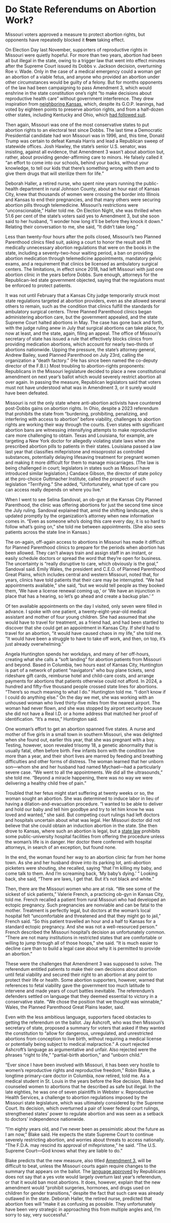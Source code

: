 # Do State Referendums on Abortion Work?

Missouri voters approved a measure to protect abortion rights, but opponents have repeatedly blocked it **from** taking effect.

On Election Day last November, supporters of reproductive rights in Missouri were quietly hopeful. For more than two years, abortion had been all but illegal in the state, owing to a trigger law that went into effect minutes after the Supreme Court issued its Dobbs v. Jackson decision, overturning Roe v. Wade. Only in the case of a medical emergency could a woman get an abortion of a viable fetus, and anyone who provided an abortion under other circumstances would be guilty of a felony. But for months opponents of the law had been campaigning to pass Amendment 3, which would enshrine in the state constitution one’s right “to make decisions about reproductive health care” without government interference. They drew inspiration from [neighboring Kansas](https://www.newyorker.com/newsletter/the-daily/a-win-for-abortion-rights-in-kansas), which, despite its G.O.P. leanings, had voted by eighteen points to preserve abortion rights, and from a half-dozen other states, including Kentucky and Ohio, which [had followed suit](https://www.newyorker.com/news/daily-comment/the-lessons-of-ohios-abortion-rights-victory).

Then again, Missouri was one of the most conservative states to put abortion rights to an electoral test since Dobbs. The last time a Democratic Presidential candidate had won Missouri was in 1996, and, this time, Donald Trump was certain to defeat Kamala Harris and lead a Republican sweep of statewide offices. Josh Hawley, the state’s senior U.S. senator, was insisting, against all evidence, that Amendment 3 wasn’t about abortion but, rather, about providing gender-affirming care to minors. He falsely called it “an effort to come into our schools, behind your backs, without your knowledge, to tell our kids that there’s something wrong with them and to give them drugs that will sterilize them for life.”

Deborah Haller, a retired nurse, who spent nine years running the public-health department in rural Johnson County, about an hour east of Kansas City, knew that thousands of women were crossing the border into Illinois and Kansas to end their pregnancies, and that many others were securing abortion pills through telemedicine. Missouri’s restrictions were “unconscionable,” Haller told me. On Election Night, she was thrilled when 51.6 per cent of the state’s voters said yes to Amendment 3, but she soon said to her husband, “I wonder how long it’ll be before they knock it down.” Relating their conversation to me, she said, “It didn’t take long.”

Less than twenty-four hours after the polls closed, Missouri’s two Planned Parenthood clinics filed suit, asking a court to honor the result and lift medically unnecessary abortion regulations that were on the books in the state, including a seventy-two-hour waiting period, a ban on providing abortion medication through telemedicine appointments, mandatory pelvic exams, and a requirement that clinics be licensed as ambulatory surgical centers. The limitations, in effect since 2018, had left Missouri with just one abortion clinic in the years before Dobbs. Sure enough, attorneys for the Republican-led state government objected, saying that the regulations must be enforced to protect patients.

It was not until February that a Kansas City judge temporarily struck most state regulations targeted at abortion providers, even as she allowed several others to remain, such as the condition that clinics fulfill the standards for ambulatory surgical centers. Three Planned Parenthood clinics began administering abortion care, but the government appealed, and the state Supreme Court halted abortions in May. The case has gone back and forth, with the judge ruling anew in July that surgical abortions can take place, for now at least, and the state, again, filing an appeal. The office of Missouri’s secretary of state has issued a rule that effectively blocks clinics from providing medication abortions, which account for nearly two-thirds of abortions nationwide. Upping the pressure, the state’s attorney general, Andrew Bailey, sued Planned Parenthood on July 23rd, calling the organization a “death factory.” (He has since been named the co-deputy director of the F.B.I.) Most troubling to abortion-rights proponents: Republicans in the Missouri legislature decided to place a new constitutional amendment on next year’s ballot which would severely restrict abortion all over again. In passing the measure, Republican legislators said that voters must not have understood what was in Amendment 3, or it surely would have been defeated.

Missouri is not the only state where anti-abortion activists have countered post-Dobbs gains on abortion rights. In Ohio, despite a 2023 referendum that prohibits the state from “burdening, prohibiting, penalizing, and interfering with access to abortion” before viability, challenges to abortion rights are working their way through the courts. Even states with significant abortion bans are witnessing intensifying attempts to make reproductive care more challenging to obtain. Texas and Louisiana, for example, are targeting a New York doctor for allegedly violating state laws when she prescribed abortion pills to patients in their states. Louisiana passed a law last year that classifies mifepristone and misoprostol as controlled substances, potentially delaying lifesaving treatment for pregnant women and making it more difficult for them to manage miscarriages. (The law is being challenged in court; legislators in states such as Missouri have introduced similar legislation.) Candace Gibson, the director of state policy at the pro-choice Guttmacher Institute, called the prospect of such legislation “Terrifying.” She added, “Unfortunately, what type of care you can access really depends on where you live.”

When I went to see Selina Sandoval, an ob-gyn at the Kansas City Planned Parenthood, the clinic was offering abortions for just the second time since the July ruling. Sandoval explained that, amid the shifting landscape, she is updated promptly by the organization’s attorney when new information comes in. “Even as someone who’s doing this care every day, it is so hard to follow what’s going on,” she told me between appointments. (She also sees patients across the state line in Kansas.)

The on-again, off-again access to abortions in Missouri has made it difficult for Planned Parenthood clinics to prepare for the periods when abortion has been allowed. They can’t always train and assign staff in an instant, or easily schedule doctors or spread the word that they’re open for business. The uncertainty is “really disruptive to care, which obviously is the goal,” Sandoval said. Emily Wales, the president and C.E.O. of Planned Parenthood Great Plains, which includes central and western Missouri, noted that, for years, clinics have told patients that their care may be interrupted. “We had appointments available,” she said, “but we would tell people as they booked them, ‘We have a license renewal coming up,’ or ‘We have an injunction in place that has a hearing, so let’s go ahead and create a backup plan.’ ”

Of ten available appointments on the day I visited, only seven were filled in advance. I spoke with one patient, a twenty-eight-year-old medical assistant and mother of four young children. She had assumed that she would have to travel for treatment, as a friend had, and had been startled to discover that she could get an appointment in Kansas City. If she’d had to travel for an abortion, “it would have caused chaos in my life,” she told me. “It would have been a struggle to have to take off work, and then, on top, it’s just already overwhelming.”

Angela Huntington spends her workdays, and many of her off-hours, creating what she calls a “soft landing” for abortion patients from Missouri and beyond. Based in Columbia, two hours east of Kansas City, Huntington is part of a network of patient “navigators” who buy plane tickets, send rideshare gift cards, reimburse hotel and child-care costs, and arrange payments for abortions that patients otherwise could not afford. In 2024, a hundred and fifty-five thousand people crossed state lines for abortions. “There’s so much meaning to what I do.” Huntington told me. “I don’t know if I could do anything else.” On the day we met, she was working with an unhoused woman who lived thirty-five miles from the nearest airport. The woman had never flown, and she was stopped by airport security because she did not have a Real I.D. or a home address that matched her proof of identification. “It’s a mess,” Huntington said.

One woman’s effort to get an abortion spanned five states. A nurse and mother of five girls in a small town in southern Missouri, she was delighted when she found out, earlier this year, that she was pregnant with a boy. Testing, however, soon revealed trisomy 18, a genetic abnormality that is usually fatal, often before birth. Few infants born with the condition live more than a year, and their short lives are marred by feeding and breathing difficulties and other forms of distress. The woman learned that her unborn son—whom she and her husband had named Mychael—had a particularly severe case. “We went to all the appointments. We did all the ultrasounds,” she told me. “Beyond a miracle happening, there was no way we were delivering a healthy child free of pain.”

Troubled that her fetus might start suffering at twenty weeks or so, the woman sought an abortion. She was determined to induce labor in lieu of having a dilation-and-evacuation procedure. “I wanted to be able to deliver and hold our baby and tell him goodbye and try to let him know he was loved and wanted,” she said. But competing court rulings had left doctors and hospitals uncertain about what was legal. Her Missouri doctor did not believe that she could obtain an induction abortion in the state. She then drove to Kansas, where such an abortion is legal, but a [state law](https://www.kslegislature.gov/li_2012/b2011_12/statute/076_000_0000_chapter/076_033_0000_article/076_033_0003_section/076_033_0003_k/) prohibits some public-university hospital facilities from offering the procedure unless the woman’s life is in danger. Her doctor there conferred with hospital attorneys, in search of an exception, but found none.

In the end, the woman found her way to an abortion clinic far from her home town. As she and her husband drove into its parking lot, anti-abortion picketers were shouting, she recalled, saying “that I’m killing my baby, and come talk to them. And I’m screaming back, ‘My baby’s dying.’ ” Looking back, she said, “There are laws, I get that. But it’s not black and white.”

Then, there are the Missouri women who are at risk. “We see some of the sickest of sick patients,” Valerie French, a practicing ob-gyn in Kansas City, told me. French recalled a patient from rural Missouri who had developed an ectopic pregnancy. Such pregnancies are nonviable and can be fatal to the mother. Treatment is perfectly legal, but doctors at the woman’s local hospital felt “uncomfortable and threatened and that they might go to jail,” French said. “So this patient travelled an hour and a half to Kansas for a standard ectopic pregnancy. And she was not a well-resourced person.” French described the Missouri hospital’s decision as unfortunately common. “There are not many institutions in restricted states that are comfortable or willing to jump through all of those hoops,” she said. “It is much easier to decline care than to build a legal case about why it is permitted to provide an abortion.”

These were the challenges that Amendment 3 was supposed to solve. The referendum entitled patients to make their own decisions about abortion until fetal viability and secured their right to an abortion at any point to protect their life or health. Some abortion supporters, however, warned that references to fetal viability gave the government too much latitude to intervene and made years of court battles inevitable. The referendum’s defenders settled on language that they deemed essential to victory in a conservative state. “We chose the position that we thought was winnable,” Wales, the Planned Parenthood Great Plains leader, said.

Even with the less ambitious language, supporters faced obstacles to getting the referendum on the ballot. Jay Ashcroft, who was then Missouri’s secretary of state, proposed a summary for voters that asked if they wanted the constitution to “allow for dangerous, unregulated, and unrestricted abortions from conception to live birth, without requiring a medical license or potentially being subject to medical malpractice.” A court rejected Ashcroft’s language as argumentative and unfair. Also rejected were the phrases “right to life,” “partial-birth abortion,” and “unborn child.”

“Ever since I have been involved with Missouri, it has been very hostile to women’s reproductive rights and reproductive freedom,” Robin Blake, a longtime primary-care doctor in Columbia, now retired, told me. As a medical student in St. Louis in the years before the Roe decision, Blake had counseled women to abortions that he described as safe but illegal. In the late eighties, he was one of seven plaintiffs in Webster v. Reproductive Health Services, a challenge to abortion regulations imposed by the Missouri state legislature, which was ultimately considered by the Supreme Court. Its decision, which overturned a pair of lower federal court rulings, strengthened states’ power to regulate abortion and was seen as a setback to doctors’ independence nationwide.

“I’m eighty years old, and I’ve never been as pessimistic about the future as I am now,” Blake said. He expects the state Supreme Court to continue severely restricting abortion, and worries about threats to access nationally. “The F.D.A. may rescind its approval of mifepristone,” he said. “The U.S. Supreme Court—God knows what they are liable to do.”

Blake predicts that the new measure, also titled [Amendment 3,](https://documents.house.mo.gov/billtracking/bills251/sumpdf/HJR0073T.pdf) will be difficult to beat, unless the Missouri courts again require changes to the summary that appears on the ballot. The [language approved](https://missouriindependent.com/2025/04/30/missouri-senate-vote-proposed-abortion-ban-constitutional-amendment/) by Republicans does not say that a yes vote would largely overturn last year’s referendum, or that it would ban most abortions. It does, however, explain that the new amendment would “prohibit surgeries, hormones, and drugs used on children for gender transitions,” despite the fact that such care was already outlawed in the state. Deborah Haller, the retired nurse, predicted that abortion foes will “make it as confusing as possible. They unfortunately have been very strategic in approaching this from multiple angles and, I’m sorry to say, very successful.” 